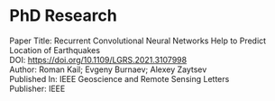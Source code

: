 # PhD Research
Paper Title: Recurrent Convolutional Neural Networks Help to Predict Location of Earthquakes <br>
DOI: https://doi.org/10.1109/LGRS.2021.3107998 <br>
Author: Roman Kail; Evgeny Burnaev; Alexey Zaytsev <br>
Published In: IEEE Geoscience and Remote Sensing Letters  <br>
Publisher: IEEE